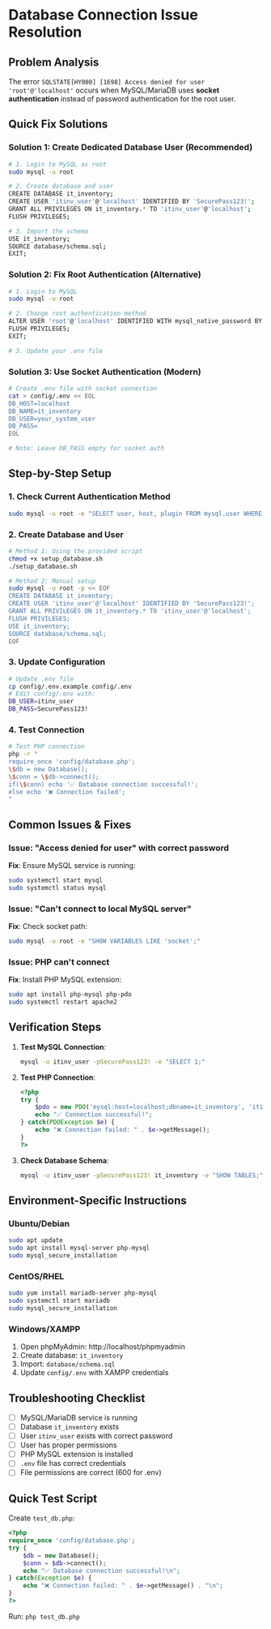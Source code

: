 # Database Connection Issue Resolution

## Problem Analysis
The error `SQLSTATE[HY000] [1698] Access denied for user 'root'@'localhost'` occurs when MySQL/MariaDB uses **socket authentication** instead of password authentication for the root user.

## Quick Fix Solutions

### Solution 1: Create Dedicated Database User (Recommended)

```bash
# 1. Login to MySQL as root
sudo mysql -u root

# 2. Create database and user
CREATE DATABASE it_inventory;
CREATE USER 'itinv_user'@'localhost' IDENTIFIED BY 'SecurePass123!';
GRANT ALL PRIVILEGES ON it_inventory.* TO 'itinv_user'@'localhost';
FLUSH PRIVILEGES;

# 3. Import the schema
USE it_inventory;
SOURCE database/schema.sql;
EXIT;
```

### Solution 2: Fix Root Authentication (Alternative)

```bash
# 1. Login to MySQL
sudo mysql -u root

# 2. Change root authentication method
ALTER USER 'root'@'localhost' IDENTIFIED WITH mysql_native_password BY 'your_new_password';
FLUSH PRIVILEGES;
EXIT;

# 3. Update your .env file
```

### Solution 3: Use Socket Authentication (Modern)

```bash
# Create .env file with socket connection
cat > config/.env << EOL
DB_HOST=localhost
DB_NAME=it_inventory
DB_USER=your_system_user
DB_PASS=
EOL

# Note: Leave DB_PASS empty for socket auth
```

## Step-by-Step Setup

### 1. Check Current Authentication Method
```bash
sudo mysql -u root -e "SELECT user, host, plugin FROM mysql.user WHERE user='root';"
```

### 2. Create Database and User
```bash
# Method 1: Using the provided script
chmod +x setup_database.sh
./setup_database.sh

# Method 2: Manual setup
sudo mysql -u root -p << EOF
CREATE DATABASE it_inventory;
CREATE USER 'itinv_user'@'localhost' IDENTIFIED BY 'SecurePass123!';
GRANT ALL PRIVILEGES ON it_inventory.* TO 'itinv_user'@'localhost';
FLUSH PRIVILEGES;
USE it_inventory;
SOURCE database/schema.sql;
EOF
```

### 3. Update Configuration
```bash
# Update .env file
cp config/.env.example config/.env
# Edit config/.env with:
DB_USER=itinv_user
DB_PASS=SecurePass123!
```

### 4. Test Connection
```bash
# Test PHP connection
php -r "
require_once 'config/database.php';
\$db = new Database();
\$conn = \$db->connect();
if(\$conn) echo '✅ Database connection successful!';
else echo '❌ Connection failed';
"
```

## Common Issues & Fixes

### Issue: "Access denied for user" with correct password
**Fix**: Ensure MySQL service is running:
```bash
sudo systemctl start mysql
sudo systemctl status mysql
```

### Issue: "Can't connect to local MySQL server"
**Fix**: Check socket path:
```bash
sudo mysql -u root -e "SHOW VARIABLES LIKE 'socket';"
```

### Issue: PHP can't connect
**Fix**: Install PHP MySQL extension:
```bash
sudo apt install php-mysql php-pdo
sudo systemctl restart apache2
```

## Verification Steps

1. **Test MySQL Connection**:
   ```bash
   mysql -u itinv_user -pSecurePass123! -e "SELECT 1;"
   ```

2. **Test PHP Connection**:
   ```php
   <?php
   try {
       $pdo = new PDO('mysql:host=localhost;dbname=it_inventory', 'itinv_user', 'SecurePass123!');
       echo "✅ Connection successful!";
   } catch(PDOException $e) {
       echo "❌ Connection failed: " . $e->getMessage();
   }
   ?>
   ```

3. **Check Database Schema**:
   ```bash
   mysql -u itinv_user -pSecurePass123! it_inventory -e "SHOW TABLES;"
   ```

## Environment-Specific Instructions

### Ubuntu/Debian
```bash
sudo apt update
sudo apt install mysql-server php-mysql
sudo mysql_secure_installation
```

### CentOS/RHEL
```bash
sudo yum install mariadb-server php-mysql
sudo systemctl start mariadb
sudo mysql_secure_installation
```

### Windows/XAMPP
1. Open phpMyAdmin: http://localhost/phpmyadmin
2. Create database: `it_inventory`
3. Import: `database/schema.sql`
4. Update `config/.env` with XAMPP credentials

## Troubleshooting Checklist

- [ ] MySQL/MariaDB service is running
- [ ] Database `it_inventory` exists
- [ ] User `itinv_user` exists with correct password
- [ ] User has proper permissions
- [ ] PHP MySQL extension is installed
- [ ] `.env` file has correct credentials
- [ ] File permissions are correct (600 for .env)

## Quick Test Script
Create `test_db.php`:
```php
<?php
require_once 'config/database.php';
try {
    $db = new Database();
    $conn = $db->connect();
    echo "✅ Database connection successful!\n";
} catch(Exception $e) {
    echo "❌ Connection failed: " . $e->getMessage() . "\n";
}
?>
```

Run: `php test_db.php`